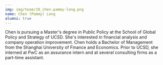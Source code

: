 ```yaml
---
img: img/team/10_chen-pammy-long.png
name: Chen (Pammy) Long
alumni: true
---
```



Chen is pursuing a Master's degree in Public Policy at the School of Global Policy and Strategy of UCSD. She's interested in financial analysis and company operation improvement. Chen holds a Bachelor of Management from the Shanghai University of Finance and Economics. Prior to UCSD, she interned at PwC as an assurance intern and at several consulting firms as a part-time assistant.

